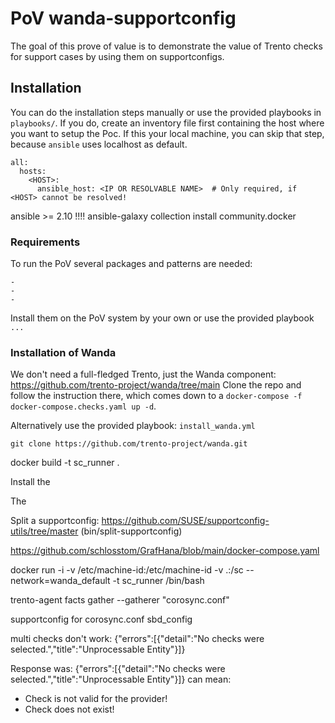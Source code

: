 # PoV wanda-supportconfig

The goal of this prove of value is to demonstrate the value of Trento checks for support cases by using them on supportconfigs.

## Installation

You can do the installation steps manually or use the provided playbooks in `playbooks/`. If you do, create an inventory file first containing the host where you want to setup the Poc.
If this your local machine, you can skip that step, because `ansible` uses localhost as default.

```
all:
  hosts:
    <HOST>:
      ansible_host: <IP OR RESOLVABLE NAME>  # Only required, if <HOST> cannot be resolved!

```
ansible >= 2.10 !!!!
ansible-galaxy collection install community.docker


### Requirements

To run the PoV several packages and patterns are needed:

    -
    -
    -

Install them on the PoV system by your own or use the provided playbook `...`





### Installation of Wanda

We don't need a full-fledged Trento, just the Wanda component: https://github.com/trento-project/wanda/tree/main
Clone the repo and follow the instruction there, which comes down to a `docker-compose -f docker-compose.checks.yaml up -d`.

Alternatively use the provided playbook: `install_wanda.yml`


```
git clone https://github.com/trento-project/wanda.git
```


docker build -t sc_runner .


Install the 

The 

Split a supportconfig: https://github.com/SUSE/supportconfig-utils/tree/master  (bin/split-supportconfig)


https://github.com/schlosstom/GrafHana/blob/main/docker-compose.yaml


docker run -i -v /etc/machine-id:/etc/machine-id -v .:/sc --network=wanda_default -t sc_runner /bin/bash

trento-agent facts gather --gatherer "corosync.conf"




supportconfig for 
corosync.conf
sbd_config


multi checks don't work: {"errors":[{"detail":"No checks were selected.","title":"Unprocessable Entity"}]}

Response was: {"errors":[{"detail":"No checks were selected.","title":"Unprocessable Entity"}]} can mean:

  - Check is not valid for the provider!
  - Check does not exist!

